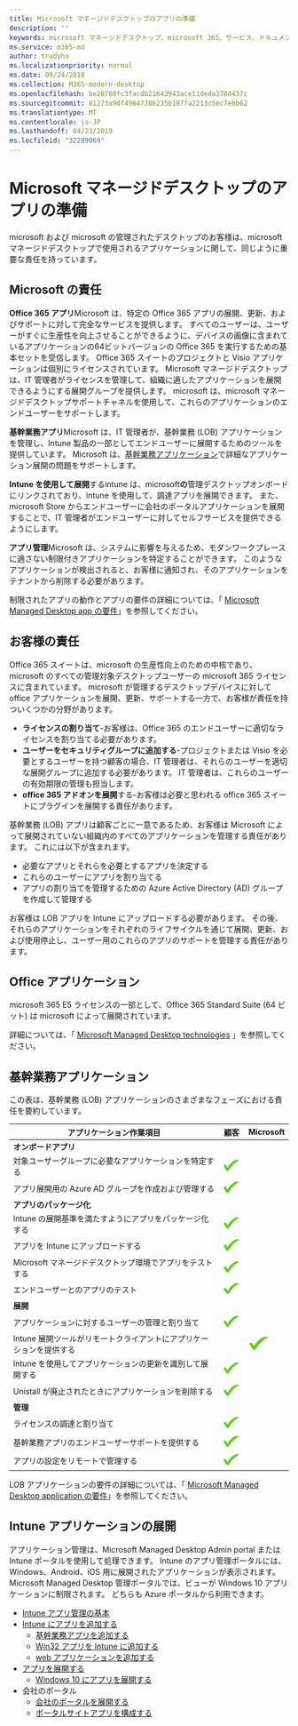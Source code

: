 ```yaml
---
title: Microsoft マネージドデスクトップのアプリの準備
description: ''
keywords: microsoft マネージドデスクトップ、microsoft 365、サービス、ドキュメント
ms.service: m365-md
author: trudyha
ms.localizationpriority: normal
ms.date: 09/24/2018
ms.collection: M365-modern-desktop
ms.openlocfilehash: be28760fc3facdb21643943ace11deda378d437c
ms.sourcegitcommit: 81273a9df49647286235b187fa2213c5ec7e8b62
ms.translationtype: MT
ms.contentlocale: ja-JP
ms.lasthandoff: 04/23/2019
ms.locfileid: "32289069"
---
```

# <a name="preparing-apps-for-microsoft-managed-desktop"></a>Microsoft マネージドデスクトップのアプリの準備

<!--This topic is the target for 2 "Learn more" links in the Admin Portal (aka.ms/app-overview;app-package); also target for link from Online resources (aka.ms/app-overviewmmd-app-prep) do not delete.-->

<!--Applications: supported/onboard/deployment -->
 
microsoft および microsoft の管理されたデスクトップのお客様は、microsoft マネージドデスクトップで使用されるアプリケーションに関して、同じように重要な責任を持っています。

## <a name="microsoft-responsibilities"></a>Microsoft の責任
**Office 365 アプリ**Microsoft は、特定の Office 365 アプリの展開、更新、およびサポートに対して完全なサービスを提供します。 すべてのユーザーは、ユーザーがすぐに生産性を向上させることができるように、デバイスの画像に含まれているアプリケーションの64ビットバージョンの Office 365 を実行するための基本セットを受信します。 Office 365 スイートのプロジェクトと Visio アプリケーションは個別にライセンスされています。  Microsoft マネージドデスクトップは、IT 管理者がライセンスを管理して、組織に適したアプリケーションを展開できるようにする展開グループを提供します。 microsoft は、microsoft マネージドデスクトップサポートチャネルを使用して、これらのアプリケーションのエンドユーザーをサポートします。

**基幹業務アプリ**Microsoft は、IT 管理者が、基幹業務 (LOB) アプリケーションを管理し、Intune 製品の一部としてエンドユーザーに展開するためのツールを提供しています。 Microsoft は、[基幹業務アプリケーション](#line-of-business-applications)で詳細なアプリケーション展開の問題をサポートします。 

**Intune を使用して展開**するintune は、microsoft**の**管理デスクトップオンボードにリンクされており、intune を使用して、調達アプリを展開できます。 また、microsoft Store からエンドユーザーに会社のポータルアプリケーションを展開することで、IT 管理者がエンドユーザーに対してセルフサービスを提供できるようにします。

**アプリ管理**Microsoft は、システムに影響を与えるため、モダンワークプレースに適さない制限付きアプリケーションを特定することができます。 このようなアプリケーションが検出されると、お客様に通知され、そのアプリケーションをテナントから削除する必要があります。 

制限されたアプリの動作とアプリの要件の詳細については、「 [Microsoft Managed Desktop app の要件](../service-description/mmd-app-requirements.md)」を参照してください。

## <a name="customer-responsibilities"></a>お客様の責任
Office 365 スイートは、microsoft の生産性向上のための中核であり、microsoft のすべての管理対象デスクトップユーザーの microsoft 365 ライセンスに含まれています。 microsoft が管理するデスクトップデバイスに対して office アプリケーションを展開、更新、サポートする一方で、お客様が責任を持ついくつかの分野があります。
- **ライセンスの割り当て**-お客様は、Office 365 のエンドユーザーに適切なライセンスを割り当てる必要があります。 
- **ユーザーをセキュリティグループに追加する**-プロジェクトまたは Visio を必要とするユーザーを持つ顧客の場合、IT 管理者は、それらのユーザーを適切な展開グループに追加する必要があります。 IT 管理者は、これらのユーザーの有効期限の管理も担当します。 
- **office 365 アドオンを展開**する-お客様は必要と思われる office 365 スイートにプラグインを展開する責任があります。 

基幹業務 (LOB) アプリは顧客ごとに一意であるため、お客様は Microsoft によって展開されていない組織内のすべてのアプリケーションを管理する責任があります。 これには以下が含まれます。
- 必要なアプリとそれらを必要とするアプリを決定する
- これらのユーザーにアプリを割り当てる
- アプリの割り当てを管理するための Azure Active Directory (AD) グループを作成して管理する 

お客様は LOB アプリを Intune にアップロードする必要があります。 その後、それらのアプリケーションをそれぞれのライフサイクルを通じて展開、更新、および使用停止し、ユーザー用のこれらのアプリのサポートを管理する責任があります。

## <a name="office-applications"></a>Office アプリケーション
microsoft 365 E5 ライセンスの一部として、Office 365 Standard Suite (64 ビット) は microsoft によって展開されています。 

詳細については、「 [Microsoft Managed Desktop technologies](../intro/technologies.md) 」を参照してください。 <!--- and the other applications licensed under Office 365 E5 may be deployed by the customer using Intune’s deployment tools.-->

## <a name="line-of-business-applications"></a>基幹業務アプリケーション
この表は、基幹業務 (LOB) アプリケーションのさまざまなフェーズにおける責任を要約しています。 

アプリケーション作業項目 |    顧客    | Microsoft
--- | --- | ---
**オンボードアプリ** |  |
対象ユーザーグループに必要なアプリケーションを特定する   | ![はい](images/checkmark.png)  |
アプリ展開用の Azure AD グループを作成および管理する | ![はい](images/checkmark.png) |   
**アプリのパッケージ化** |  |
Intune の展開基準を満たすようにアプリをパッケージ化する |  ![はい](images/checkmark.png) |  
アプリを Intune にアップロードする | ![はい](images/checkmark.png)     |
Microsoft マネージドデスクトップ環境でアプリをテストする |    ![はい](images/checkmark.png) |  
エンドユーザーとのアプリのテスト    | ![はい](images/checkmark.png) |    
**展開** | |
アプリケーションに対するユーザーの管理と割り当て  | ![はい](images/checkmark.png)  |
Intune 展開ツールがリモートクライアントにアプリケーションを提供する| |   ![はい](images/checkmark.png)
Intune を使用してアプリケーションの更新を識別して展開する | ![はい](images/checkmark.png)    |
Unistall が廃止されたときにアプリケーションを削除する    | ![はい](images/checkmark.png) |    
**管理** | |
ライセンスの調達と割り当て |   ![はい](images/checkmark.png)     |
基幹業務アプリのエンドユーザーサポートを提供する  | ![はい](images/checkmark.png) |
アプリの設定をリモートで管理する    | ![はい](images/checkmark.png) |

LOB アプリケーションの要件の詳細については、「 [Microsoft Managed Desktop application の要件](../service-description/mmd-app-requirements.md)」を参照してください。


## <a name="intune-application-deployment"></a>Intune アプリケーションの展開
アプリケーション管理は、Microsoft Managed Desktop Admin portal または Intune ポータルを使用して処理できます。 Intune のアプリ管理ポータルには、Windows、Android、iOS 用に展開されたアプリケーションが表示されます。 Microsoft Managed Desktop 管理ポータルでは、ビューが Windows 10 アプリケーションに制限されます。 どちらも Azure ポータルから利用できます。 
* [Intune アプリ管理の基本](https://docs.microsoft.com/intune/app-management)
* [Intune にアプリを追加する](https://docs.microsoft.com/intune/app-management)
   * [基幹業務アプリを追加する](https://docs.microsoft.com/intune/lob-apps-windows)
   * [Win32 アプリを Intune に追加する](https://docs.microsoft.com/intune/apps-win32-app-management)
   * [web アプリケーションを追加する](https://docs.microsoft.com/intune/web-app)
* [アプリを展開する](https://docs.microsoft.com/intune/apps-deploy)
   * [Windows 10 にアプリを展開する](https://docs.microsoft.com/intune/apps-windows-10-app-deploy)
* 会社のポータル
   * [会社のポータルを展開する](https://docs.microsoft.com/intune/store-apps-company-portal-app)
   * [ポータルサイトアプリを構成する](https://docs.microsoft.com/intune/company-portal-app)

